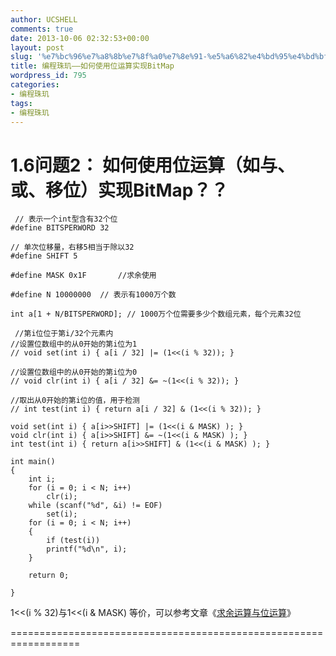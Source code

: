 ```yaml
---
author: UCSHELL
comments: true
date: 2013-10-06 02:32:53+00:00
layout: post
slug: '%e7%bc%96%e7%a8%8b%e7%8f%a0%e7%8e%91-%e5%a6%82%e4%bd%95%e4%bd%bf%e7%94%a8%e4%bd%8d%e8%bf%90%e7%ae%97%e5%ae%9e%e7%8e%b0bitmap'
title: 编程珠玑——如何使用位运算实现BitMap
wordpress_id: 795
categories:
- 编程珠玑
tags:
- 编程珠玑
---
```


1.6问题2：
如何使用位运算（如与、或、移位）实现BitMap？？
==================================================================

    
     // 表示一个int型含有32个位
    #define BITSPERWORD 32
    
    // 单次位移量，右移5相当于除以32
    #define SHIFT 5	
    
    #define MASK 0x1F		//求余使用
    
    #define N 10000000	// 表示有1000万个数
    
    int a[1 + N/BITSPERWORD]; // 1000万个位需要多少个数组元素，每个元素32位
    
     //第i位位于第i/32个元素内
    //设置位数组中的从0开始的第i位为1
    // void set(int i) { a[i / 32] |= (1<<(i % 32)); } 
    
    //设置位数组中的从0开始的第i位为0
    // void clr(int i) { a[i / 32] &= ~(1<<(i % 32)); }
    
    //取出从0开始的第i位的值，用于检测
    // int test(int i) { return a[i / 32] & (1<<(i % 32)); } 
    
    void set(int i) { a[i>>SHIFT] |= (1<<(i & MASK) ); } 
    void clr(int i) { a[i>>SHIFT] &= ~(1<<(i & MASK) ); } 
    int test(int i) { return a[i>>SHIFT] & (1<<(i & MASK) ); }
    
    int main()
    {
    	int i;
    	for (i = 0; i < N; i++)
    		clr(i);
    	while (scanf("%d", &i) != EOF)
    		set(i);
    	for (i = 0; i < N; i++)
    	{
    		if (test(i))
    		printf("%d\n", i);
    	}
    
    	return 0;
    
    }


1<<(i % 32)与1<<(i & MASK) 等价，可以参考文章《[求余运算与位运算](http://ucshell.com/archives/793)》

==================================================================
